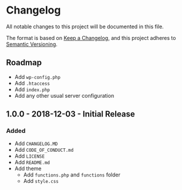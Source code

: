 # Changelog
All notable changes to this project will be documented in this file.

The format is based on [Keep a Changelog](https://keepachangelog.com/en/1.0.0/),
and this project adheres to [Semantic Versioning](https://semver.org/spec/v2.0.0.html).

## Roadmap
- Add `wp-config.php`
- Add `.htaccess`
- Add `index.php`
- Add any other usual server configuration

<!--
## X.X.X - XXXX-XX-XX - XXXXXX

### Added
### Changed
### Deprecated
### Removed
### Fixed
### Security
-->

## 1.0.0 - 2018-12-03 - Initial Release

### Added
- Add `CHANGELOG.MD`
- Add `CODE_OF_CONDUCT.md`
- Add `LICENSE`
- Add `README.md`
- Add theme
	- Add `functions.php` and `functions` folder
	- Add `style.css`